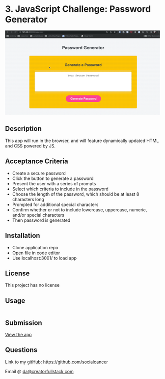# 3. JavaScript Challenge: Password Generator

![Javascript Challenge: Password Gen](/assets/password-gen-example.gif)

## Description

This app will run in the browser, and will feature dynamically updated HTML and CSS powered by JS.

## Acceptance Criteria

- Create a secure password
- Click the button to generate a password
- Present the user with a series of prompts
- Select which criteria to include in the password
- Choose the length of the password, which should be at least 8 characters long
- Prompted for additional special characters
- Confirm whether or not to include lowercase, uppercase, numeric, and/or special characters
- Then password is generated

## Installation

- Clone application repo
- Open file in code editor
- Use localhost:3001/<filename> to load app

## License

This project has no license

## Usage

```

```

## Submission

[View the app](https://drive.google.com/drive/folders/13cnZR41KTPgyL-P_J2OvzbxuSJMnofjW?usp=sharing)

## Questions

Link to my gitHub: https://github.com/socialcancer

Email @ da@creatorfullstack.com